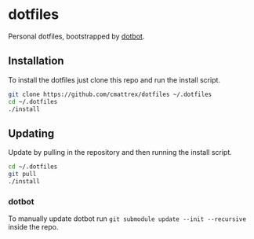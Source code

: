 # dotfiles

Personal dotfiles, bootstrapped by [dotbot](https://github.com/anishathalye/dotbot).

## Installation

To install the dotfiles just clone this repo and run the install script.
```bash
git clone https://github.com/cmattrex/dotfiles ~/.dotfiles
cd ~/.dotfiles
./install
```

## Updating

Update by pulling in the repository and then running the install script.

```bash
cd ~/.dotfiles
git pull
./install
```

### dotbot

To manually update dotbot run `git submodule update --init --recursive` inside the repo.
